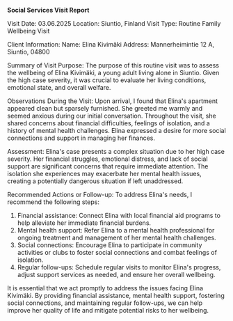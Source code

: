  **Social Services Visit Report**

Visit Date: 03.06.2025
Location: Siuntio, Finland
Visit Type: Routine Family Wellbeing Visit

Client Information:
Name: Elina Kivimäki
Address: Mannerheimintie 12 A, Siuntio, 04800

Summary of Visit Purpose:
The purpose of this routine visit was to assess the wellbeing of Elina Kivimäki, a young adult living alone in Siuntio. Given the high case severity, it was crucial to evaluate her living conditions, emotional state, and overall welfare.

Observations During the Visit:
Upon arrival, I found that Elina's apartment appeared clean but sparsely furnished. She greeted me warmly and seemed anxious during our initial conversation. Throughout the visit, she shared concerns about financial difficulties, feelings of isolation, and a history of mental health challenges. Elina expressed a desire for more social connections and support in managing her finances.

Assessment:
Elina's case presents a complex situation due to her high case severity. Her financial struggles, emotional distress, and lack of social support are significant concerns that require immediate attention. The isolation she experiences may exacerbate her mental health issues, creating a potentially dangerous situation if left unaddressed.

Recommended Actions or Follow-up:
To address Elina's needs, I recommend the following steps:
1. Financial assistance: Connect Elina with local financial aid programs to help alleviate her immediate financial burdens.
2. Mental health support: Refer Elina to a mental health professional for ongoing treatment and management of her mental health challenges.
3. Social connections: Encourage Elina to participate in community activities or clubs to foster social connections and combat feelings of isolation.
4. Regular follow-ups: Schedule regular visits to monitor Elina's progress, adjust support services as needed, and ensure her overall wellbeing.

It is essential that we act promptly to address the issues facing Elina Kivimäki. By providing financial assistance, mental health support, fostering social connections, and maintaining regular follow-ups, we can help improve her quality of life and mitigate potential risks to her wellbeing.